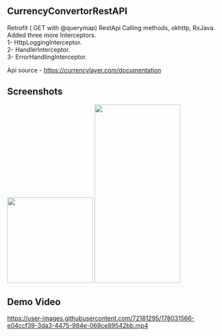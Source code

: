 ## CurrencyConvertorRestAPI
Retrofit ( GET with @querymap) RestApi Calling methods, okhttp, RxJava. <br>
Added three more Interceptors. <br>
1- HttpLoggingInterceptor.<br>
2- HandlerInterceptor.<br>
3- ErrorHandlingInterceptor.<br>

Api source - https://currencylayer.com/documentation

## Screenshots
<p>
  <img src="https://user-images.githubusercontent.com/72181295/178028918-4a9f3e62-5ce6-4126-b170-16197248c85c.jpeg" width="200" 0height="400" />
  <img src="https://user-images.githubusercontent.com/72181295/178028996-dffcc138-25f1-4edc-9245-07470916a128.jpeg" width="200" height="417" /> 
</p>

## Demo Video
https://user-images.githubusercontent.com/72181295/178031566-e04ccf39-3da3-4475-984e-069ce89542bb.mp4

